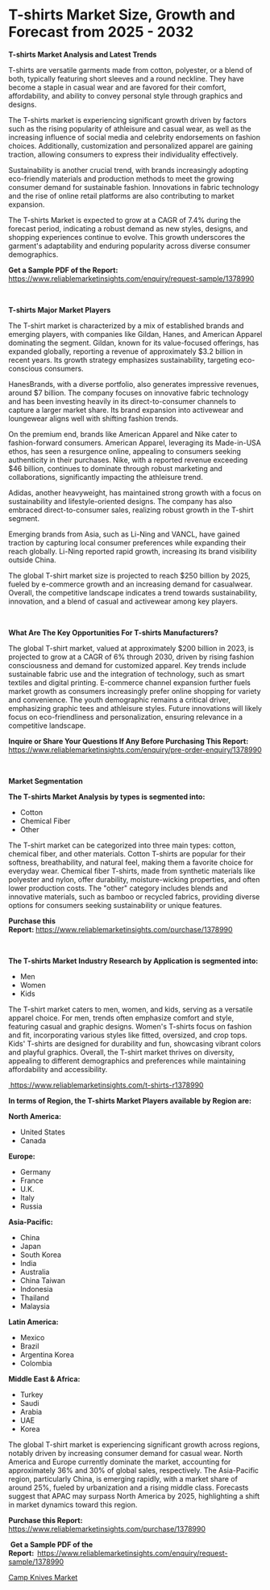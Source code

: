 <p><h1>T-shirts Market Size, Growth and Forecast from 2025 - 2032</h1></p><p><strong>T-shirts Market Analysis and Latest Trends</strong></p>
<p><p>T-shirts are versatile garments made from cotton, polyester, or a blend of both, typically featuring short sleeves and a round neckline. They have become a staple in casual wear and are favored for their comfort, affordability, and ability to convey personal style through graphics and designs. </p><p>The T-shirts market is experiencing significant growth driven by factors such as the rising popularity of athleisure and casual wear, as well as the increasing influence of social media and celebrity endorsements on fashion choices. Additionally, customization and personalized apparel are gaining traction, allowing consumers to express their individuality effectively.</p><p>Sustainability is another crucial trend, with brands increasingly adopting eco-friendly materials and production methods to meet the growing consumer demand for sustainable fashion. Innovations in fabric technology and the rise of online retail platforms are also contributing to market expansion.</p><p>The T-shirts Market is expected to grow at a CAGR of 7.4% during the forecast period, indicating a robust demand as new styles, designs, and shopping experiences continue to evolve. This growth underscores the garment's adaptability and enduring popularity across diverse consumer demographics.</p></p>
<p><strong>Get a Sample PDF of the Report:&nbsp;</strong> <a href="https://www.reliablemarketinsights.com/enquiry/request-sample/1378990?utm_campaign=2246&utm_medium=2&utm_source=Github&utm_content=ia&utm_term=05042025&utm_id=t-shirts">https://www.reliablemarketinsights.com/enquiry/request-sample/1378990</a></p>
<p>&nbsp;</p>
<p><strong>T-shirts Major Market Players</strong></p>
<p><p>The T-shirt market is characterized by a mix of established brands and emerging players, with companies like Gildan, Hanes, and American Apparel dominating the segment. Gildan, known for its value-focused offerings, has expanded globally, reporting a revenue of approximately $3.2 billion in recent years. Its growth strategy emphasizes sustainability, targeting eco-conscious consumers.</p><p>HanesBrands, with a diverse portfolio, also generates impressive revenues, around $7 billion. The company focuses on innovative fabric technology and has been investing heavily in its direct-to-consumer channels to capture a larger market share. Its brand expansion into activewear and loungewear aligns well with shifting fashion trends.</p><p>On the premium end, brands like American Apparel and Nike cater to fashion-forward consumers. American Apparel, leveraging its Made-in-USA ethos, has seen a resurgence online, appealing to consumers seeking authenticity in their purchases. Nike, with a reported revenue exceeding $46 billion, continues to dominate through robust marketing and collaborations, significantly impacting the athleisure trend.</p><p>Adidas, another heavyweight, has maintained strong growth with a focus on sustainability and lifestyle-oriented designs. The company has also embraced direct-to-consumer sales, realizing robust growth in the T-shirt segment.</p><p>Emerging brands from Asia, such as Li-Ning and VANCL, have gained traction by capturing local consumer preferences while expanding their reach globally. Li-Ning reported rapid growth, increasing its brand visibility outside China. </p><p>The global T-shirt market size is projected to reach $250 billion by 2025, fueled by e-commerce growth and an increasing demand for casualwear. Overall, the competitive landscape indicates a trend towards sustainability, innovation, and a blend of casual and activewear among key players.</p></p>
<p>&nbsp;</p>
<p><strong>What Are The Key Opportunities For T-shirts Manufacturers?</strong></p>
<p><p>The global T-shirt market, valued at approximately $200 billion in 2023, is projected to grow at a CAGR of 6% through 2030, driven by rising fashion consciousness and demand for customized apparel. Key trends include sustainable fabric use and the integration of technology, such as smart textiles and digital printing. E-commerce channel expansion further fuels market growth as consumers increasingly prefer online shopping for variety and convenience. The youth demographic remains a critical driver, emphasizing graphic tees and athleisure styles. Future innovations will likely focus on eco-friendliness and personalization, ensuring relevance in a competitive landscape.</p></p>
<p><strong>Inquire or Share Your Questions If Any Before Purchasing This Report:</strong> <a href="https://www.reliablemarketinsights.com/enquiry/pre-order-enquiry/1378990?utm_campaign=2246&utm_medium=2&utm_source=Github&utm_content=ia&utm_term=05042025&utm_id=t-shirts">https://www.reliablemarketinsights.com/enquiry/pre-order-enquiry/1378990</a></p>
<p>&nbsp;</p>
<p><strong>Market Segmentation</strong></p>
<p><strong>The T-shirts Market Analysis by types is segmented into:</strong></p>
<p><ul><li>Cotton</li><li>Chemical Fiber</li><li>Other</li></ul></p>
<p><p>The T-shirt market can be categorized into three main types: cotton, chemical fiber, and other materials. Cotton T-shirts are popular for their softness, breathability, and natural feel, making them a favorite choice for everyday wear. Chemical fiber T-shirts, made from synthetic materials like polyester and nylon, offer durability, moisture-wicking properties, and often lower production costs. The "other" category includes blends and innovative materials, such as bamboo or recycled fabrics, providing diverse options for consumers seeking sustainability or unique features.</p></p>
<p><strong>Purchase this Report:&nbsp;</strong><a href="https://www.reliablemarketinsights.com/purchase/1378990?utm_campaign=2246&utm_medium=2&utm_source=Github&utm_content=ia&utm_term=05042025&utm_id=t-shirts">https://www.reliablemarketinsights.com/purchase/1378990</a></p>
<p>&nbsp;</p>
<p><strong>The T-shirts Market Industry Research by Application is segmented into:</strong></p>
<p><ul><li>Men</li><li>Women</li><li>Kids</li></ul></p>
<p><p>The T-shirt market caters to men, women, and kids, serving as a versatile apparel choice. For men, trends often emphasize comfort and style, featuring casual and graphic designs. Women's T-shirts focus on fashion and fit, incorporating various styles like fitted, oversized, and crop tops. Kids' T-shirts are designed for durability and fun, showcasing vibrant colors and playful graphics. Overall, the T-shirt market thrives on diversity, appealing to different demographics and preferences while maintaining affordability and accessibility.</p></p>
<p><a href="https://www.reliablemarketinsights.com/t-shirts-r1378990?utm_campaign=2246&utm_medium=2&utm_source=Github&utm_content=ia&utm_term=05042025&utm_id=t-shirts">&nbsp;https://www.reliablemarketinsights.com/t-shirts-r1378990</a></p>
<p><strong>In terms of Region, the T-shirts Market Players available by Region are:</strong></p>
<p>
    <p> <strong> North America: </strong>
        <ul>
            <li>United States</li>
            <li>Canada</li>
        </ul>
        </p> 
    <p> <strong> Europe: </strong>
        <ul>
            <li>Germany</li>
            <li>France</li>
            <li>U.K.</li>
            <li>Italy</li>
            <li>Russia</li>
        </ul>
        </p> 
    <p> <strong> Asia-Pacific: </strong>
        <ul>
            <li>China</li>
            <li>Japan</li>
            <li>South Korea</li>
            <li>India</li>
            <li>Australia</li>
            <li>China Taiwan</li>
            <li>Indonesia</li>
            <li>Thailand</li>
            <li>Malaysia</li>
        </ul>
        </p> 
    <p> <strong> Latin America: </strong>
        <ul>
            <li>Mexico</li>
            <li>Brazil</li>
            <li>Argentina Korea</li>
            <li>Colombia</li>
        </ul>
        </p> 
    <p> <strong> Middle East & Africa: </strong>
        <ul>
            <li>Turkey</li>
            <li>Saudi</li>
            <li>Arabia</li>
            <li>UAE</li>
            <li>Korea</li>
        </ul>
    </p>
    </p>
<p><p>The global T-shirt market is experiencing significant growth across regions, notably driven by increasing consumer demand for casual wear. North America and Europe currently dominate the market, accounting for approximately 36% and 30% of global sales, respectively. The Asia-Pacific region, particularly China, is emerging rapidly, with a market share of around 25%, fueled by urbanization and a rising middle class. Forecasts suggest that APAC may surpass North America by 2025, highlighting a shift in market dynamics toward this region.</p></p>
<p><strong>Purchase this Report: </strong><a href="https://www.reliablemarketinsights.com/purchase/1378990?utm_campaign=2246&utm_medium=2&utm_source=Github&utm_content=ia&utm_term=05042025&utm_id=t-shirts">https://www.reliablemarketinsights.com/purchase/1378990</a></p>
<p>&nbsp;<strong>Get a Sample PDF of the Report:&nbsp;&nbsp;</strong><a href="https://www.reliablemarketinsights.com/enquiry/request-sample/1378990?utm_campaign=2246&utm_medium=2&utm_source=Github&utm_content=ia&utm_term=05042025&utm_id=t-shirts">https://www.reliablemarketinsights.com/enquiry/request-sample/1378990</a></p>
<p><strong></strong></p>
<p><p><a href="https://github.com/MonroeBullock54/Market-Research-Report-List-2/blob/main/camp-knives-market.md?utm_campaign=2246&utm_medium=2&utm_source=Github&utm_content=ia&utm_term=05042025&utm_id=t-shirts">Camp Knives Market</a></p></p>